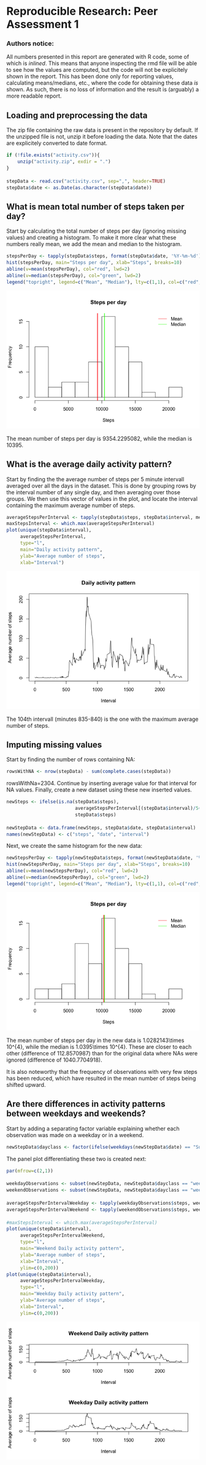 # Reproducible Research: Peer Assessment 1

### Authors notice: 
All numbers presented in this report are generated with R code, some of which is *inlined*. This means that anyone inspecting the rmd file will be able to see how the  values are computed, but the code will not be explicitely shown in the report. This has been done only for reporting values, calculating means/medians, etc., where the code for obtaining these data *is* shown. As such, there is no loss of information and the result is (arguably) a more readable report.

## Loading and preprocessing the data
The zip file containing the raw data is present in the repository by default. If the 
unzipped file is not, unzip it before loading the data. Note that the dates are 
explicitely converted to date format.

```r
if (!file.exists("activity.csv")){
    unzip("activity.zip", exdir = ".")
}

stepData <- read.csv("activity.csv", sep=",", header=TRUE)
stepData$date <- as.Date(as.character(stepData$date))
```

## What is mean total number of steps taken per day?
Start by calculating the total number of steps per day (ignoring missing values) 
and creating a histogram. To make it more clear what these numbers really mean, 
we add the mean and median to the histogram.

```r
stepsPerDay <- tapply(stepData$steps, format(stepData$date, '%Y-%m-%d'), sum, na.rm=TRUE) 
hist(stepsPerDay, main="Steps per day", xlab="Steps", breaks=10)
abline(v=mean(stepsPerDay), col="red", lwd=2)
abline(v=median(stepsPerDay), col="green", lwd=2)
legend("topright", legend=c("Mean", "Median"), lty=c(1,1), col=c("red", "green"), bty="n")
```

![](PA1_template_files/figure-html/unnamed-chunk-2-1.png) 

The mean number of steps per day is 9354.2295082, while the median is 
10395.

## What is the average daily activity pattern?
Start by finding the the average number of steps per 5 minute intervall averaged 
over all the days in the dataset. This is done by grouping rows by the interval 
number of any single day, and then averaging over those groups. We then use this 
vector of values in the plot, and locate the interval containing the maximum 
average number of steps.

```r
averageStepsPerInterval <- tapply(stepData$steps, stepData$interval, mean, na.rm=TRUE)
maxStepsInterval <- which.max(averageStepsPerInterval)
plot(unique(stepData$interval),
     averageStepsPerInterval, 
     type="l",
     main="Daily activity pattern",
     ylab="Average number of steps", 
     xlab="Interval")
```

![](PA1_template_files/figure-html/unnamed-chunk-3-1.png) 

The 104th intervall (minutes 835-840) is the one with the maximum average number of steps.

## Imputing missing values
Start by finding the number of rows containing NA:

```r
rowsWithNA <- nrow(stepData) - sum(complete.cases(stepData))
```

rowsWithNa=2304. Continue by inserting average value for that interval 
for NA values. Finally, create a new dataset using these new inserted values.


```r
newSteps <- ifelse(is.na(stepData$steps), 
                         averageStepsPerInterval[(stepData$interval)/5+1],
                         stepData$steps)

newStepData <- data.frame(newSteps, stepData$date, stepData$interval)
names(newStepData) <- c("steps", "date", "interval")
```

Next, we create the same histogram for the new data:

```r
newStepsPerDay <- tapply(newStepData$steps, format(newStepData$date, '%Y-%m-%d'), sum, na.rm=TRUE) 
hist(newStepsPerDay, main="Steps per day", xlab="Steps", breaks=10)
abline(v=mean(newStepsPerDay), col="red", lwd=2)
abline(v=median(newStepsPerDay), col="green", lwd=2)
legend("topright", legend=c("Mean", "Median"), lty=c(1,1), col=c("red", "green"), bty="n")
```

![](PA1_template_files/figure-html/unnamed-chunk-6-1.png) 

The mean number of steps per day in the new data is 1.0282143\times 10^{4}, while the median is 1.0395\times 10^{4}. These are closer to each other (difference of 112.8570987) than for the original data where NAs were ignored (difference of 1040.7704918). 

It is also noteworthy that the frequency of observations with very few steps has been reduced, which have resulted in the mean number of steps being shifted upward. 

## Are there differences in activity patterns between weekdays and weekends?

Start by adding a separating factor variable explaining whether each observation was made on a weekday or in a weekend.

```r
newStepData$dayclass <- factor(ifelse(weekdays(newStepData$date) == "Sunday" | weekdays(newStepData$date) == "Saturday", "weekend", "weekday"))
```

The panel plot differentiating these two is created next:

```r
par(mfrow=c(2,1))

weekdayObservations <- subset(newStepData, newStepData$dayclass == "weekday")
weekendObservations <- subset(newStepData, newStepData$dayclass == "weekend")

averageStepsPerIntervalWeekday <- tapply(weekdayObservations$steps, weekdayObservations$interval, mean, na.rm=TRUE)
averageStepsPerIntervalWeekend <- tapply(weekendObservations$steps, weekendObservations$interval, mean, na.rm=TRUE)

#maxStepsInterval <- which.max(averageStepsPerInterval)
plot(unique(stepData$interval),
     averageStepsPerIntervalWeekend, 
     type="l",
     main="Weekend Daily activity pattern",
     ylab="Average number of steps", 
     xlab="Interval",
     ylim=c(0,200))
plot(unique(stepData$interval),
     averageStepsPerIntervalWeekday, 
     type="l",
     main="Weekday Daily activity pattern",
     ylab="Average number of steps", 
     xlab="Interval",
     ylim=c(0,200))
```

![](PA1_template_files/figure-html/unnamed-chunk-8-1.png) 
